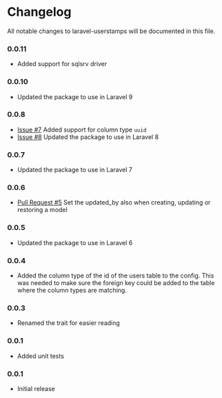 # Changelog

All notable changes to laravel-userstamps will be documented in this file.

### 0.0.11
- Added support for sqlsrv driver

### 0.0.10
- Updated the package to use in Laravel 9

### 0.0.8
- [Issue #7](https://github.com/sqits/laravel-userstamps/issues/7)
Added support for column type `uuid`
- [Issue #8](https://github.com/sqits/laravel-userstamps/issues/8)
Updated the package to use in Laravel 8 

### 0.0.7
- Updated the package to use in Laravel 7

### 0.0.6
- [Pull Request #5](https://github.com/sqits/laravel-userstamps/pull/5)
Set the updated_by also when creating, updating or restoring a model 

### 0.0.5
- Updated the package to use in Laravel 6

### 0.0.4
- Added the column type of the id of the users table to the config. This was 
needed to make sure the foreign key could be added to the table where the
column types are matching.

### 0.0.3
- Renamed the trait for easier reading

### 0.0.1
- Added unit tests

### 0.0.1
- Initial release
